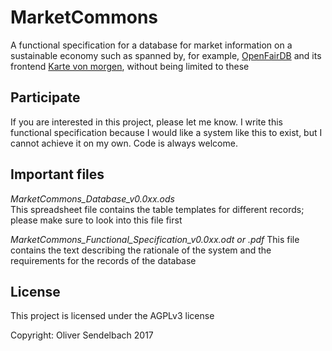 # MarketCommons

A functional specification for a database for market information on a sustainable economy such as spanned by, for example, [OpenFairDB](https://github.com/flosse/openfairdb/) and its frontend [Karte von morgen](https://kartevonmorgen.org/), without being limited to these

## Participate

If you are interested in this project, please let me know. I write this functional specification because I would like a system like this to exist, but I cannot achieve it on my own. Code is always welcome.

## Important files

_MarketCommons_Database_v0.0xx.ods_  
This spreadsheet file contains the table templates for different records; please make sure to look into this file first

_MarketCommons_Functional_Specification_v0.0xx.odt or .pdf_
This file contains the text describing the rationale of the system and the requirements for the records of the database

## License

This project is licensed under the AGPLv3 license

Copyright: Oliver Sendelbach 2017

